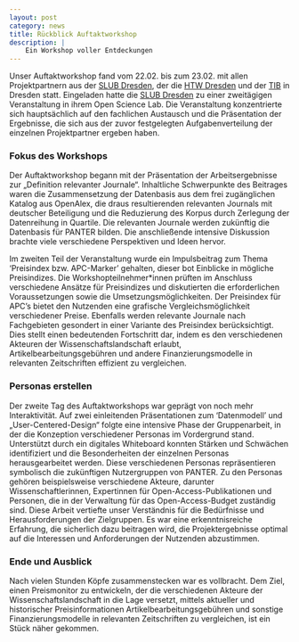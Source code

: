 ```yaml
---
layout: post
category: news
title: Rückblick Auftaktworkshop
description: |
    Ein Workshop voller Entdeckungen
---
```

Unser Auftaktworkshop fand vom 22.02. bis zum 23.02. mit allen Projektpartnern aus der [SLUB Dresden](https://www.slub-dresden.de/), der die [HTW Dresden](https://www.htw-dresden.de) und der [TIB](https://www.tib.eu/de/) in Dresden statt. Eingeladen hatte die [SLUB Dresden](https://www.slub-dresden.de/) zu einer zweitägigen Veranstaltung in ihrem Open Science Lab. Die Veranstaltung konzentrierte sich hauptsächlich auf den fachlichen Austausch und die Präsentation der Ergebnisse, die sich aus der zuvor festgelegten Aufgabenverteilung der einzelnen Projektpartner ergeben haben.

 <h3>Fokus des Workshops</h3>

Der Auftaktworkshop begann mit der Präsentation der Arbeitsergebnisse zur „Definition relevanter Journale“. Inhaltliche Schwerpunkte des Beitrages waren die Zusammensetzung der Datenbasis aus dem frei zugänglichen Katalog aus OpenAlex, die draus resultierenden relevanten Journals mit deutscher Beteiligung und die Reduzierung des Korpus durch Zerlegung der Datenreihung in Quartile. Die relevanten Journale werden zukünftig die Datenbasis für PANTER bilden.  Die anschließende intensive Diskussion brachte viele verschiedene Perspektiven und Ideen hervor.

Im zweiten Teil der Veranstaltung wurde ein Impulsbeitrag zum Thema ‘Preisindex bzw. APC-Marker’ gehalten, dieser bot Einblicke in mögliche Preisindizes. Die Workshopteilnehmer*innen prüften im Anschluss verschiedene Ansätze für Preisindizes und diskutierten die erforderlichen Voraussetzungen sowie die Umsetzungsmöglichkeiten. Der Preisindex für APC’s bietet den Nutzenden eine grafische Vergleichsmöglichkeit verschiedener Preise. Ebenfalls werden relevante Journale nach Fachgebieten gesondert in einer Variante des Preisindex berücksichtigt. Dies stellt einen bedeutenden Fortschritt dar, indem es den verschiedenen Akteuren der Wissenschaftslandschaft erlaubt, Artikelbearbeitungsgebühren und andere Finanzierungsmodelle in relevanten Zeitschriften effizient zu vergleichen.

<h3>Personas erstellen</h3>

Der zweite Tag des Auftaktworkshops war geprägt von noch mehr Interaktivität. Auf zwei einleitenden Präsentationen zum ‘Datenmodell’ und  „User-Centered-Design“ folgte eine intensive Phase der Gruppenarbeit, in der die Konzeption verschiedener Personas im Vordergrund stand. Unterstützt durch ein digitales Whiteboard konnten Stärken und Schwächen identifiziert und die Besonderheiten der einzelnen Personas herausgearbeitet werden. Diese verschiedenen Personas repräsentieren symbolisch die zukünftigen Nutzergruppen von PANTER. Zu den Personas gehören beispielsweise verschiedene Akteure, darunter Wissenschaftlerinnen, Expertinnen für Open-Access-Publikationen und Personen, die in der Verwaltung für das Open-Access-Budget zuständig sind. Diese Arbeit vertiefte unser Verständnis für die Bedürfnisse und Herausforderungen der Zielgruppen. Es war eine erkenntnisreiche Erfahrung, die sicherlich dazu beitragen wird, die Projektergebnisse optimal auf die Interessen und Anforderungen der Nutzenden abzustimmen.

<h3>Ende und Ausblick</h3>

Nach vielen Stunden Köpfe zusammenstecken war es vollbracht. Dem Ziel, einen Preismonitor zu entwickeln, der die verschiedenen Akteure der Wissenschaftslandschaft in die Lage versetzt, mittels aktueller und historischer Preisinformationen Artikelbearbeitungsgebühren und sonstige Finanzierungsmodelle in relevanten Zeitschriften zu vergleichen, ist ein Stück näher gekommen.
